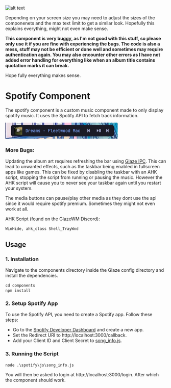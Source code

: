 ![alt text](assets/images/desktop.png)

Depending on your screen size you may need to adjust the sizes of the componenets and the max text limit to get a similar look. Hopefully this explains everything, might not even make sense.


**This component is very buggy, as I'm not good with this stuff, so please only use it if you are fine with experiencing the bugs. The code is also a mess, stuff may not be efficient or done well and sometimes may require authentication again. You may also encounter other errors as I have not added error handling for everything like when an album title contains quotation marks it can break.**

Hope fully everything makes sense.

# Spotify Component 

The spotify component is a custom music component made to only display spotify music. It uses the Spotify API to fetch track information.

![alt text](assets/images/spotify_component.png)

### More Bugs:
 
Updating the album art requires refreshing the bar using [Glaze IPC](https://github.com/glzr-io/glazewm-js/tree/main). This can lead to unwanted effects, such as the taskbar being enabled in fullscreen apps like games. This can be fixed by disabling the taskbar with an AHK script, stopping the script from running or pausing the music. However the AHK script will cause you to never see your taskbar again until you restart your system.

The media buttons can pause/play other media as they dont use the api since it would require spotify premium. Sometimes they might not even work at all.

AHK Script (found on the GlazeWM Discord):

``` AHK
WinHide, ahk_class Shell_TrayWnd
```

## Usage

### 1. Installation 

Navigate to the components directory inside the Glaze config directory and install the dependencies. 
```
cd components
npm install
```

### 2. Setup Spotify App

To use the Spotify API, you need to create a Spotify app. Follow these steps:

- Go to the [Spotify Developer Dashboard](https://developer.spotify.com/dashboard) and create a new app.
- Set the Redirect URI to http://localhost:3000/callback.
- Add your Client ID and Client Secret to [song_info.js](components/spotify/js/song_info.js).

### 3. Running the Script

```
node .\spotify\js\song_info.js
```
You will then be asked to login at http://localhost:3000/login. After which the component should work.